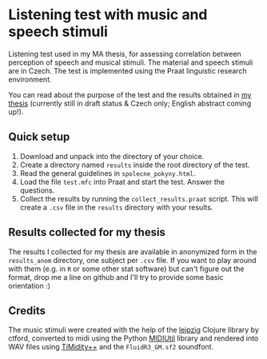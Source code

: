# Listening test with music and speech stimuli

Listening test used in my MA thesis, for assessing correlation between
perception of speech and musical stimuli. The material and speech stimuli are
in Czech. The test is implemented using the Praat linguistic research
environment.

You can read about the purpose of the test and the results obtained in
[my thesis](./Lukeš-MA_thesis.pdf) (currently still in draft status & Czech
only; English abstract coming up!).

## Quick setup

1. Download and unpack into the directory of your choice.
2. Create a directory named `results` inside the root directory of the test.
3. Read the general guidelines in `spolecne_pokyny.html`.
4. Load the file `test.mfc` into Praat and start the test. Answer the
   questions.
5. Collect the results by running the `collect_results.praat` script. This will
   create a `.csv` file in the `results` directory with your results.

## Results collected for my thesis

The results I collected for my thesis are available in anonymized form in the
`results_anom` directory, one subject per `.csv` file. If you want to play
around with them (e.g. in `R` or some other stat software) but can't figure out
the format, drop me a line on github and I'll try to provide some basic
orientation :)

## Credits

The music stimuli were created with the help of the
[leipzig](https://github.com/ctford/leipzig) Clojure library by ctford,
converted to midi using the Python
[MIDIUtil](https://code.google.com/p/midiutil/) library and rendered into WAV
files using [TiMidity++](http://timidity.sourceforge.net/) and the
`FluidR3_GM.sf2` soundfont.
